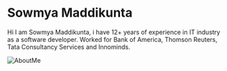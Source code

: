 # Sowmya Maddikunta
Hi I am Sowmya Maddikunta, i have 12+ years of experience in IT industry as a software developer.
Worked for Bank of America, Thomson Reuters, Tata Consultancy Services and Innominds.



![AboutMe](Sowmya.jpg)